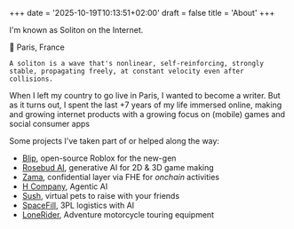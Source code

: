 +++
date = '2025-10-19T10:13:51+02:00'
draft = false
title = 'About'
+++

I'm known as Soliton on the Internet. 

📍 Paris, France

`A soliton is a wave that's nonlinear, self-reinforcing, strongly stable, propagating freely, at constant velocity even after collisions.`

When I left my country to go live in Paris, I wanted to become a writer. But as it turns out, I spent the last +7 years of my life immersed online, making and growing internet products with a growing focus on (mobile) games and social consumer apps

Some projects I've taken part of or helped along the way: 

- [Blip](https://github.com/bliporg/blip), open-source Roblox for the new-gen
- [Rosebud AI](https://rosebud.ai), generative AI for 2D & 3D game making
- [Zama](https://zama.ai), confidential layer via FHE for *onchain* activities 
- [H Company](https://www.hcompany.ai/), Agentic AI
- [Sush](https://www.sush.app/), virtual pets to raise with your friends
- [SpaceFill](https://spacefill.eu), 3PL logistics with AI
- [LoneRider](https://www.lonerider-motorcycle.com/), Adventure motorcycle touring equipment
